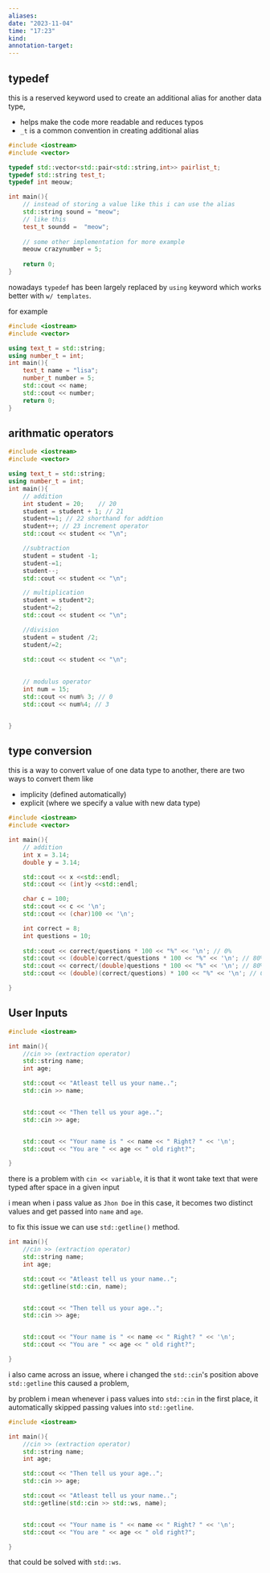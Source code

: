 ```yaml
---
aliases: 
date: "2023-11-04"
time: "17:23"
kind: 
annotation-target:
---
```

## typedef

this is a reserved keyword used to create an additional alias for another data type,
- helps make the code more readable and reduces typos
- `_t` is a common convention in creating additional alias

```cpp
#include <iostream>
#include <vector>

typedef std::vector<std::pair<std::string,int>> pairlist_t;
typedef std::string test_t;
typedef int meouw;

int main(){
	// instead of storing a value like this i can use the alias
    std::string sound = "meow";
    // like this
    test_t soundd =  "meow";
    
    // some other implementation for more example
    meouw crazynumber = 5;
     
    return 0;
}
```

nowadays `typedef` has been largely replaced by `using` keyword which works better with `w/ templates`.

for example

```cpp
#include <iostream>
#include <vector>

using text_t = std::string;
using number_t = int;
int main(){
    text_t name = "lisa";
    number_t number = 5;
    std::cout << name;
    std::cout << number;
    return 0;
}
```

## arithmatic operators

```cpp
#include <iostream>
#include <vector>

using text_t = std::string;
using number_t = int;
int main(){
    // addition
    int student = 20;    // 20 
    student = student + 1; // 21
    student+=1; // 22 shorthand for addtion
    student++; // 23 increment operator
    std::cout << student << "\n";

    //subtraction
    student = student -1;
    student-=1;
    student--;
    std::cout << student << "\n";

    // multiplication
    student = student*2;
    student*=2;
    std::cout << student << "\n";

    //division
    student = student /2;
    student/=2;

    std::cout << student << "\n";
    
    
    // modulus operator
	int num = 15;
	std::cout << num% 3; // 0
	std::cout << num%4; // 3


}
```

## type conversion

this is a way to convert value of one data type to another, there are two ways to convert them like
- implicity (defined automatically)
- explicit (where we specify a value with new data type)

```cpp
#include <iostream>
#include <vector>

int main(){
    // addition
    int x = 3.14;
    double y = 3.14;

    std::cout << x <<std::endl;
    std::cout << (int)y <<std::endl;

    char c = 100;
    std::cout << c << '\n';
    std::cout << (char)100 << '\n';

    int correct = 8;
    int questions = 10;
    
    std::cout << correct/questions * 100 << "%" << '\n'; // 0%
    std::cout << (double)correct/questions * 100 << "%" << '\n'; // 80%
    std::cout << correct/(double)questions * 100 << "%" << '\n'; // 80%
    std::cout << (double)(correct/questions) * 100 << "%" << '\n'; // 0%

}
```

## User Inputs

```cpp
#include <iostream>

int main(){
    //cin >> (extraction operator)
    std::string name;
    int age;

    std::cout << "Atleast tell us your name..";
    std::cin >> name;


    std::cout << "Then tell us your age..";
    std::cin >> age;


    std::cout << "Your name is " << name << " Right? " << '\n';
    std::cout << "You are " << age << " old right?";

}
```

there is a problem with `cin << variable`, it is that it wont take text that were typed after space in a given input

i mean when i pass value as `Jhon Doe` in this case, it becomes two distinct values and get passed into `name` and `age`. 

to fix this issue we can use `std::getline()` method.

```cpp
int main(){
    //cin >> (extraction operator)
    std::string name;
    int age;

    std::cout << "Atleast tell us your name..";
    std::getline(std::cin, name);


    std::cout << "Then tell us your age..";
    std::cin >> age;


    std::cout << "Your name is " << name << " Right? " << '\n';
    std::cout << "You are " << age << " old right?";

}
```

i also came across an issue, where i changed the `std::cin`'s  position above `std::getline` this caused a problem, 

by problem i mean whenever i pass values into `std::cin` in the first place, it automatically skipped passing values into `std::getline`. 

```cpp
#include <iostream>

int main(){
    //cin >> (extraction operator)
    std::string name;
    int age;

    std::cout << "Then tell us your age..";
    std::cin >> age;

    std::cout << "Atleast tell us your name..";
    std::getline(std::cin >> std::ws, name);


    std::cout << "Your name is " << name << " Right? " << '\n';
    std::cout << "You are " << age << " old right?";

}
```

that could be solved with `std::ws`.